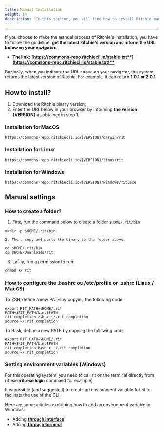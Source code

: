 ```yaml
---
title: Manual Installation
weight: 14
description: 'In this section, you will find how to install Ritchie manually.'
---
```


---

If you choose to make the manual process of Ritchie's installation, you have to follow the guideline: **get the latest Ritchie's version and inform the URL below on your navigator.**

* **The link:** [**https://commons-repo.ritchiecli.io/stable.txt**](https://commons-repo.ritchiecli.io/stable.txt)**​**

Basically, when you indicate the URL above on your navigator, the system returns the latest version of Ritchie. For example, it can return **1.0.1 or 2.0.1**

## **How to install?**

1. Download the Ritchie binary version;
2. Enter the URL below in your browser by informing **the version** **{VERSION}** as obtained in step 1.

### **Installation for MacOS** 

```text
https://commons-repo.ritchiecli.io/{VERSION}/darwin/rit
```

### **Installation for Linux** <a id="installation-for-linux"></a>

```text
https://commons-repo.ritchiecli.io/{VERSION}/linux/rit
```

### **Installation for Windows**  <a id="installation-for-windows"></a>

```text
https://commons-repo.ritchiecli.io/{VERSION}/windows/rit.exe
```

## **Manual settings**  <a id="manual-settings"></a>

### **How to create a folder?** <a id="folder-creation"></a>

1. First, run the command below to create a folder `$HOME/.rit/bin`

```text
mkdir -p $HOME/.rit/bin
```

    2. Then, copy and paste the binary to the folder above.

```text
​cd $HOME/.rit/bin 
cp $HOME/Downloads/rit
```

   3. Lastly, run a permission to run: 

```text
chmod +x rit
```

### **How to configure the .bashrc ou /etc/profile or .zshrc \(Linux / MacOS\)** 

To ZSH, define a new PATH by copying the following code:

```text
export RIT_PATH=$HOME/.rit
PATH=$RIT_PATH/bin:$PATH
rit completion zsh > ~/.rit_completion
source ~/.rit_completion
```

To Bash, define a new PATH by copying the following code:

```text
export RIT_PATH=$HOME/.rit
PATH=$RIT_PATH/bin:$PATH
rit completion bash > ~/.rit_completion
source ~/.rit_completion​
```

### Setting environment variables \(Windows\) <a id="setting-environment-variables-windows"></a>

For this operating system, you need to call rit on the terminal directly from rit.exe \(**rit.exe login** command for example\)

It is possible \(and suggested\) to create an environment variable for rit to facilitate the use of the CLI.

Here are some articles explaining how to add an environment variable in Windows:

* Adding [**through interface**](https://professor-falken.com/pt/windows/como-configurar-la-ruta-y-las-variables-de-entorno-en-windows-10/) 
* Adding[ **through terminal**](https://devcontent.com.br/artigos/windows/o-que-sao-como-alterar-criar-excluir-variaveis-de-ambiente)
